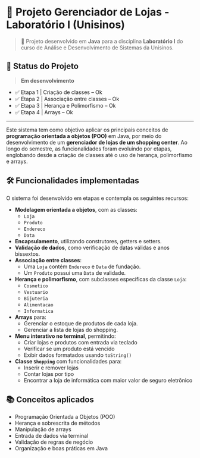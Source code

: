 # 🏬 Projeto Gerenciador de Lojas - Laboratório I (Unisinos)

> 🚀 Projeto desenvolvido em **Java** para a disciplina **Laboratório I** do curso de Análise e Desenvolvimento de Sistemas da Unisinos.

## 📌 Status do Projeto

> **Em desenvolvimento**

- ✅ Etapa 1 | Criação de classes – Ok
- ✅ Etapa 2 | Associação entre classes – Ok
- ✅ Etapa 3 | Herança e Polimorfismo – Ok
- ✅ Etapa 4 | Arrays – Ok

---

Este sistema tem como objetivo aplicar os principais conceitos de **programação orientada a objetos (POO)** em Java, por meio do desenvolvimento de um **gerenciador de lojas de um shopping center**. Ao longo do semestre, as funcionalidades foram evoluindo por etapas, englobando desde a criação de classes até o uso de herança, polimorfismo e arrays.

## 🛠️ Funcionalidades implementadas

O sistema foi desenvolvido em etapas e contempla os seguintes recursos:

- **Modelagem orientada a objetos**, com as classes:
  - `Loja`
  - `Produto`
  - `Endereco`
  - `Data`
- **Encapsulamento**, utilizando construtores, getters e setters.
- **Validação de dados**, como verificação de datas válidas e anos bissextos.
- **Associação entre classes**:
  - Uma `Loja` contém `Endereco` e `Data` de fundação.
  - Um `Produto` possui uma `Data` de validade.
- **Herança e polimorfismo**, com subclasses específicas da classe `Loja`:
  - `Cosmetico`
  - `Vestuario`
  - `Bijuteria`
  - `Alimentacao`
  - `Informatica`
- **Arrays** para:
  - Gerenciar o estoque de produtos de cada loja.
  - Gerenciar a lista de lojas do shopping.
- **Menu interativo no terminal**, permitindo:
  - Criar lojas e produtos com entrada via teclado
  - Verificar se um produto está vencido
  - Exibir dados formatados usando `toString()`
- **Classe `Shopping`** com funcionalidades para:
  - Inserir e remover lojas
  - Contar lojas por tipo
  - Encontrar a loja de informática com maior valor de seguro eletrônico

## 📚 Conceitos aplicados

- Programação Orientada a Objetos (POO)
- Herança e sobrescrita de métodos
- Manipulação de arrays
- Entrada de dados via terminal
- Validação de regras de negócio
- Organização e boas práticas em Java
